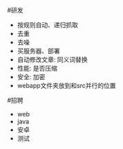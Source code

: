 #研发
* 按规则自动、递归抓取
* 去重
* 去噪
* 买服务器、部署
* 自动修改文章: 同义词替换
* 性能: 是否压缩
* 安全: 加密
* webapp文件夹放到和src并行的位置

#招聘
* web
* java
* 安卓
* 测试